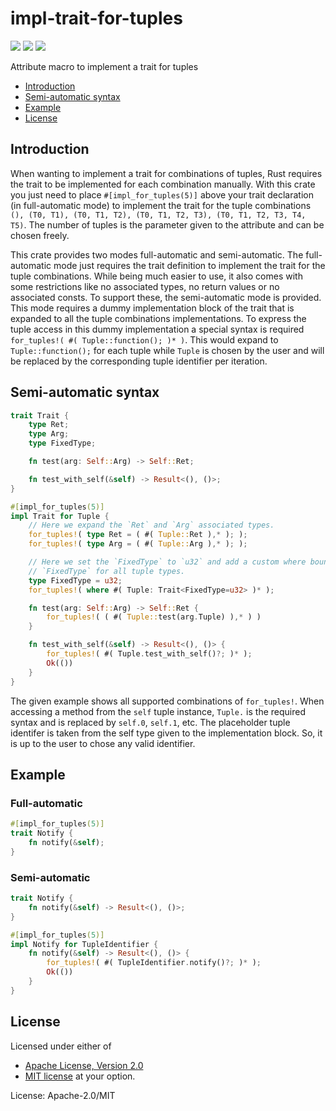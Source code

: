 # impl-trait-for-tuples

[![](https://docs.rs/impl-trait-for-tuples/badge.svg)](https://docs.rs/impl-trait-for-tuples/) [![](https://img.shields.io/crates/v/impl-trait-for-tuples.svg)](https://crates.io/crates/impl-trait-for-tuples) [![](https://img.shields.io/crates/d/impl-trait-for-tuples.png)](https://crates.io/crates/impl-trait-for-tuples)

Attribute macro to implement a trait for tuples

* [Introduction](#introduction)
* [Semi-automatic syntax](#semi-automatic-syntax)
* [Example](#example)
* [License](#license)

## Introduction

When wanting to implement a trait for combinations of tuples, Rust requires the trait to be implemented
for each combination manually. With this crate you just need to place `#[impl_for_tuples(5)]` above
your trait declaration (in full-automatic mode) to implement the trait for the tuple combinations
`(), (T0, T1), (T0, T1, T2), (T0, T1, T2, T3), (T0, T1, T2, T3, T4, T5)`. The number of tuples is the
parameter given to the attribute and can be chosen freely.

This crate provides two modes full-automatic and semi-automatic. The full-automatic mode just requires
the trait definition to implement the trait for the tuple combinations. While being much easier to
use, it also comes with some restrictions like no associated types, no return values or no associated
consts. To support these, the semi-automatic mode is provided. This mode requires a dummy implementation
block of the trait that is expanded to all the tuple combinations implementations. To express the
tuple access in this dummy implementation a special syntax is required `for_tuples!( #( Tuple::function(); )* )`.
This would expand to `Tuple::function();` for each tuple while `Tuple` is chosen by the user and will be
replaced by the corresponding tuple identifier per iteration.

## Semi-automatic syntax

```rust
trait Trait {
    type Ret;
    type Arg;
    type FixedType;

    fn test(arg: Self::Arg) -> Self::Ret;

    fn test_with_self(&self) -> Result<(), ()>;
}

#[impl_for_tuples(5)]
impl Trait for Tuple {
    // Here we expand the `Ret` and `Arg` associated types.
    for_tuples!( type Ret = ( #( Tuple::Ret ),* ); );
    for_tuples!( type Arg = ( #( Tuple::Arg ),* ); );

    // Here we set the `FixedType` to `u32` and add a custom where bound that forces the same
    // `FixedType` for all tuple types.
    type FixedType = u32;
    for_tuples!( where #( Tuple: Trait<FixedType=u32> )* );

    fn test(arg: Self::Arg) -> Self::Ret {
        for_tuples!( ( #( Tuple::test(arg.Tuple) ),* ) )
    }

    fn test_with_self(&self) -> Result<(), ()> {
        for_tuples!( #( Tuple.test_with_self()?; )* );
        Ok(())
    }
}

```

The given example shows all supported combinations of `for_tuples!`. When accessing a method from the
`self` tuple instance, `Tuple.` is the required syntax and is replaced by `self.0`, `self.1`, etc.
The placeholder tuple identifer is taken from the self type given to the implementation block. So, it
is up to the user to chose any valid identifier.

## Example

### Full-automatic

```rust
#[impl_for_tuples(5)]
trait Notify {
    fn notify(&self);
}

```

### Semi-automatic

```rust
trait Notify {
    fn notify(&self) -> Result<(), ()>;
}

#[impl_for_tuples(5)]
impl Notify for TupleIdentifier {
    fn notify(&self) -> Result<(), ()> {
        for_tuples!( #( TupleIdentifier.notify()?; )* );
        Ok(())
    }
}

```

## License
Licensed under either of
 * [Apache License, Version 2.0](http://www.apache.org/licenses/LICENSE-2.0)
 * [MIT license](http://opensource.org/licenses/MIT)
at your option.

License: Apache-2.0/MIT
